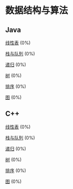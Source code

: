 # 数据结构与算法
## Java
[线性表](note/java/linear_list.md) (0%)

[栈与队列](note/java/stack_and_queue.md) (0%)

[递归](note/java/recursion.md) (0%)

[树](note/java/tree.md) (0%)

[排序](note/java/sorting.md) (0%)

[图](note/java/graph.md) (0%)

## C++
[线性表](note/cpp/linear_list.md) (0%)

[栈与队列](note/cpp/stack_and_queue.md) (0%)

[递归](note/cpp/recursion.md) (0%)

[树](note/cpp/tree.md) (0%)

[排序](note/cpp/sorting.md) (0%)

[图](note/cpp/graph.md) (0%)